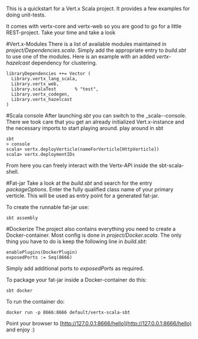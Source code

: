This is a quickstart for a Vert.x Scala project. It provides a few examples for doing 
unit-tests.

It comes with vertx-core and vertx-web so you are good to go for a little REST-project.
Take your time and take a look 

#Vert.x-Modules
There is a list of available modules maintained in *project/Dependencies.scala*. Simply add the appropriate
entry to *build.sbt* to use one of the modules.
Here is an example with an added *vertx-hazelcast* dependency for clustering.
```
libraryDependencies ++= Vector (
  Library.vertx_lang_scala,
  Library.vertx_web,
  Library.scalaTest       % "test",
  Library.vertx_codegen,
  Library.vertx_hazelcast
)
```


#Scala console
After launching _sbt_ you can switch to the _scala--console. There we took care that you
get an already initialized Vert.x-instance and the necessary imports to start playing around.
play around in sbt
```
sbt
> console
scala> vertx.deployVerticle(nameForVerticle[HttpVerticle])
scala> vertx.deploymentIDs
```

From here you can freely interact with the Vertx-API inside the sbt-scala-shell.


#Fat-jar
Take a look at the _build.sbt_ and search for the entry _packageOptions_. Enter the fully qualified class name 
of your primary verticle. This will be used as entry point for a generated fat-jar.

To create the runnable fat-jar use:
```
sbt assembly
```


#Dockerize
The project also contains everything you need to create a Docker-container. Most config is done in
*project/Docker.scala*. The only thing you have to do is keep the following line in *build.sbt*:
```
enablePlugins(DockerPlugin)
exposedPorts := Seq(8666)
```
Simply add additional ports to *exposedPorts* as required.

To package your fat-jar inside a Docker-container do this:
```
sbt docker
```
To run the container do:
```
docker run -p 8666:8666 default/vertx-scala-sbt
```
Point your browser to [http://127.0.0.1:8666/hello](http://127.0.0.1:8666/hello) and enjoy :)

